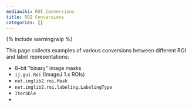 ```yaml
---
mediawiki: ROI_Conversions
title: ROI Conversions
categories: []
---
```


{% include warning/wip %}


This page collects examples of various conversions between different ROI and label representations:

-   8-bit "binary" image masks
-   `ij.gui.Roi` (ImageJ 1.x ROIs)
-   `net.imglib2.roi.Mask`
-   `net.imglib2.roi.labeling.LabelingType`<T>
-   `Iterable`<BitType>
-   
